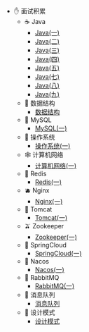 - ✋ 面试积累
    - ☕ Java
        - [Java(一)](/workstudy/workstudy_interview/01_Java/Java面试(一).md)
        - [Java(二)](/workstudy/workstudy_interview/01_Java/Java面试(二).md)
        - [Java(三)](/workstudy/workstudy_interview/01_Java/Java面试(三).md)
        - [Java(四)](/workstudy/workstudy_interview/01_Java/Java面试(四).md)
        - [Java(五)](/workstudy/workstudy_interview/01_Java/Java面试(五).md)
        - [Java(七)](/workstudy/workstudy_interview/01_Java/Java面试(七).md)
        - [Java(八)](/workstudy/workstudy_interview/01_Java/Java面试(八).md)
        - [Java(九)](/workstudy/workstudy_interview/01_Java/Java面试(九).md)
    - 🍋 数据结构
        - [数据结构](/workstudy/workstudy_interview/05_数据结构/数据结构.md)
    - 🌂 MySQL
        - [MySQL(一)](/workstudy/workstudy_interview/02_Mysql/Mysql面试(一).md)
    - 🐧 操作系统
        - [操作系统(一)](/workstudy/workstudy_interview/03_操作系统/操作系统(一).md)
    - 🕸 计算机网络
        - [计算机网络(一)](/workstudy/workstudy_interview/04_计网/计网八股(一).md)
    - 🍞 Redis
        - [Redis(一)](/workstudy/workstudy_interview/06_Redis/Redis.md)
    - 🫐 Nginx
        - [Nginx(一)](/workstudy/workstudy_interview/07_Nginx/Nginx.md)
    - 🍎 Tomcat
        - [Tomcat(一)](/workstudy/workstudy_interview/08_Tomcat/Tomcat.md)
    - 🫒 Zookeeper
        - [Zookeeper(一)](/workstudy/workstudy_interview/09_Zookeeper/Zookeeper.md)
    - 🍑 SpringCloud
      - [SpringCloud(一)](/workstudy/workstudy_interview/10_SpringCloud/SpringCloud.md)
    - 🥝 Nacos
      - [Nacos(一)](/workstudy/workstudy_interview/11_Nacos/Nacos.md)
    - 🍆 RabbitMQ
      - [RabbitMQ(一)](/workstudy/workstudy_interview/12_RabbitMQ/RabbitMQ.md)
    - 🥜 消息队列
      - [消息队列](/workstudy/workstudy_interview/13_消息队列/消息队列.md)
    - 🧅 设计模式
      - [设计模式](/workstudy/workstudy_interview/14_设计模式/设计模式.md)
